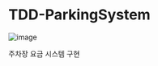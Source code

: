 # TDD-ParkingSystem
![image](https://user-images.githubusercontent.com/114963418/209920584-dd363fe0-4048-426d-842e-0a6fc8c00f27.png)



주차장 요금 시스템 구현 
